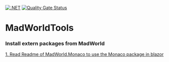 [![.NET](https://github.com/oveldman/MadWorldTools/actions/workflows/dotnet.yml/badge.svg)](https://github.com/oveldman/MadWorldTools/actions/workflows/dotnet.yml)
[![Quality Gate Status](https://sonarcloud.io/api/project_badges/measure?project=oveldman_MadWorldTools&metric=alert_status)](https://sonarcloud.io/summary/new_code?id=oveldman_MadWorldTools)

# MadWorldTools

### Install extern packages from MadWorld
[1. Read Readme of MadWorld.Monaco to use the Monaco package in blazor](https://github.com/oveldman/MadWorldTools/tree/main/MadWorld/MadWorld.Monaco)
